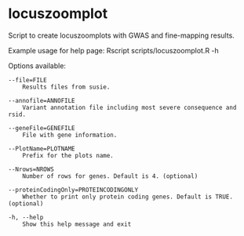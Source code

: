 # locuszoomplot

Script to create locuszoomplots with GWAS and fine-mapping results.

Example usage for help page:
Rscript scripts/locuszoomplot.R -h

Options available:


	--file=FILE
		Results files from susie.

	--annofile=ANNOFILE
		Variant annotation file including most severe consequence and rsid.

	--geneFile=GENEFILE
		File with gene information.

	--PlotName=PLOTNAME
		Prefix for the plots name.

	--Nrows=NROWS
		Number of rows for genes. Default is 4. (optional)

	--proteinCodingOnly=PROTEINCODINGONLY
		Whether to print only protein coding genes. Default is TRUE. (optional)

	-h, --help
		Show this help message and exit
